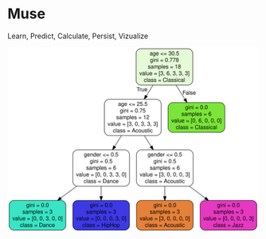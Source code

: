 # Muse
Learn, Predict, Calculate, Persist, Vizualize

![graphviz](https://github.com/solomonkim98/Muse/blob/main/music-recommender.dot.svg)
